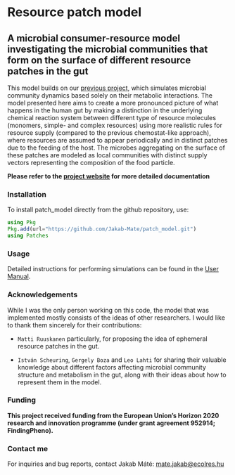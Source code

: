 # Resource patch model

## A microbial consumer-resource model investigating the microbial communities that form on the surface of different resource patches in the gut

This model builds on our [previous project](https://github.com/Jakab-Mate/MiCroSim.jl), which simulates microbial community dynamics based solely on their metabolic interactions. The model presented here aims to create a more pronounced picture of what happens in the human gut by making a distinction in the underlying chemical reaction system between different type of resource molecules (monomers, simple- and complex resources) using more realistic rules for resource supply (compared to the previous chemostat-like approach), where resources are assumed to appear periodically and in distinct patches due to the feeding of the host. The microbes aggregating on the surface of these patches are modeled as local communities with distinct supply vectors representing the composition of the food particle.

**Please refer to the [project website](https://jakab-mate.github.io/Patches/dev/readme/) for more detailed documentation**

### Installation
To install patch_model directly from the github repository, use:

```julia
using Pkg
Pkg.add(url="https://github.com/Jakab-Mate/patch_model.git")
using Patches
```

### Usage
Detailed instructions for performing simulations can be found in the [User Manual](https://jakab-mate.github.io/MiCroSim.jl/dev/).

### Acknowledgements
While I was the only person working on this code, the model that was implemented mostly consists of the ideas of other researchers. I would like to thank them sincerely for their contributions:

- `Matti Ruuskanen` particularly, for proposing the idea of ephemeral resource patches in the gut.

- `István Scheuring`, `Gergely Boza` and `Leo Lahti` for sharing their valuable knowledge about different factors affecting microbial community structure and metabolism in the gut, along with their ideas about how to represent them in the model.

### Funding

**This project received funding from the European Union’s Horizon 2020 research and innovation programme (under grant agreement 952914; FindingPheno).**

### Contact me

For inquiries and bug reports, contact Jakab Máté: mate.jakab@ecolres.hu


